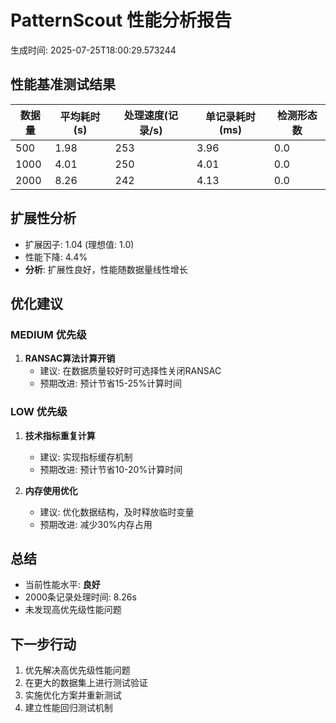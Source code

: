 # PatternScout 性能分析报告
生成时间: 2025-07-25T18:00:29.573244

## 性能基准测试结果

| 数据量 | 平均耗时(s) | 处理速度(记录/s) | 单记录耗时(ms) | 检测形态数 |
|--------|-------------|------------------|----------------|------------|
| 500 | 1.98 | 253 | 3.96 | 0.0 |
| 1000 | 4.01 | 250 | 4.01 | 0.0 |
| 2000 | 8.26 | 242 | 4.13 | 0.0 |

## 扩展性分析
- 扩展因子: 1.04 (理想值: 1.0)
- 性能下降: 4.4%
- **分析**: 扩展性良好，性能随数据量线性增长

## 优化建议
### MEDIUM 优先级
1. **RANSAC算法计算开销**
   - 建议: 在数据质量较好时可选择性关闭RANSAC
   - 预期改进: 预计节省15-25%计算时间

### LOW 优先级
1. **技术指标重复计算**
   - 建议: 实现指标缓存机制
   - 预期改进: 预计节省10-20%计算时间

2. **内存使用优化**
   - 建议: 优化数据结构，及时释放临时变量
   - 预期改进: 减少30%内存占用

## 总结
- 当前性能水平: **良好**
- 2000条记录处理时间: 8.26s
- 未发现高优先级性能问题

## 下一步行动
1. 优先解决高优先级性能问题
2. 在更大的数据集上进行测试验证
3. 实施优化方案并重新测试
4. 建立性能回归测试机制